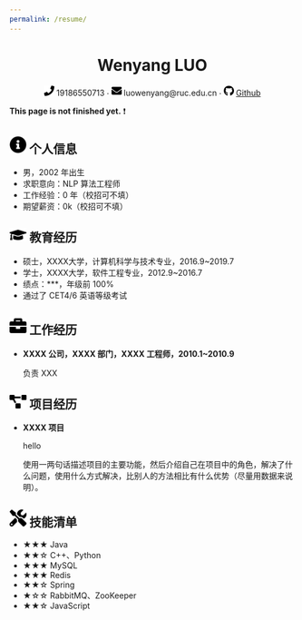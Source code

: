 ```yaml
---
permalink: /resume/
---
```

 <center>
     <h1>Wenyang LUO</h1>
     <div>
         <span>
             <img src="../assets/images/resumeimages/phone-solid.svg" width="18px">
             19186550713
         </span>
         ·
         <span>
             <img src="../assets/images/resumeimages/envelope-solid.svg" width="18px">
             luowenyang@ruc.edu.cn
         </span>
         ·
         <span>
             <img src="../assets/images/resumeimages/github-brands.svg" width="18px">
             <a href="https://github.com/xiaoluotongxuelalala">Github</a>
         </span>
     </div>
 </center>

**This page is not finished yet.** ❗ 

 ## <img src="../assets/images/resumeimages/info-circle-solid.svg" width="30px"> 个人信息 

 - 男，2002 年出生
 - 求职意向：NLP 算法工程师
 - 工作经验：0 年（校招可不填）
 - 期望薪资：0k（校招可不填）

## <img src="../assets/images/resumeimages/graduation-cap-solid.svg" width="30px"> 教育经历

- 硕士，XXXX大学，计算机科学与技术专业，2016.9~2019.7
- 学士，XXXX大学，软件工程专业，2012.9~2016.7
- 绩点：***，年级前 100%
- 通过了 CET4/6 英语等级考试

## <img src="../assets/images/resumeimages/briefcase-solid.svg" width="30px"> 工作经历

- **XXXX 公司，XXXX 部门，XXXX 工程师，2010.1~2010.9**

   负责 XXX

## <img src="../assets/images/resumeimages/project-diagram-solid.svg" width="30px"> 项目经历

- **XXXX 项目**

  hello

  使用一两句话描述项目的主要功能，然后介绍自己在项目中的角色，解决了什么问题，使用什么方式解决，比别人的方法相比有什么优势（尽量用数据来说明）。

## <img src="../assets/images/resumeimages/tools-solid.svg" width="30px"> 技能清单

- ★★★ Java
- ★★☆ C++、Python
- ★★★ MySQL
- ★★★ Redis
- ★★☆ Spring
- ★☆☆ RabbitMQ、ZooKeeper
- ★★☆ JavaScript